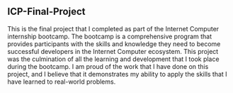 ## ICP-Final-Project

This is the final project that I completed as part of the Internet Computer internship bootcamp. The bootcamp is a comprehensive program that provides participants with the skills and knowledge they need to become successful developers in the Internet Computer ecosystem. This project was the culmination of all the learning and development that I took place during the bootcamp. I am proud of the work that I have done on this project, and I believe that it demonstrates my ability to apply the skills that I have learned to real-world problems.
